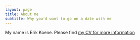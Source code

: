 ```yaml
---
layout: page
title: About me
subtitle: Why you'd want to go on a date with me
---
```


My name is Erik Koene. Please find <a href="CV_English.pdf" class="image fit">my CV for more information</a>
